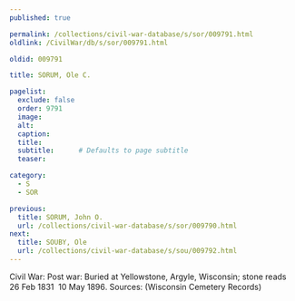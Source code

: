 ```yaml
---
published: true

permalink: /collections/civil-war-database/s/sor/009791.html
oldlink: /CivilWar/db/s/sor/009791.html

oldid: 009791

title: SORUM, Ole C.

pagelist:
  exclude: false
  order: 9791
  image: 
  alt:
  caption:
  title:
  subtitle:      # Defaults to page subtitle
  teaser:

category: 
  - S 
  - SOR

previous:
  title: SORUM, John O.
  url: /collections/civil-war-database/s/sor/009790.html  
next:
  title: SOUBY, Ole
  url: /collections/civil-war-database/s/sou/009792.html   
---
```

Civil War: Post war: Buried at Yellowstone, Argyle, Wisconsin; stone reads &#147;26 Feb 1831 &#150; 10 May 1896&#148;. Sources: (Wisconsin Cemetery Records)